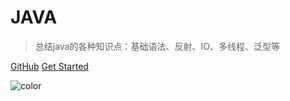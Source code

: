 # JAVA 

> 总结java的各种知识点：基础语法、反射、IO、多线程、泛型等

[GitHub](https://github.com/kun95/java)
[Get Started](README.md)



![color](#f0f0f0)